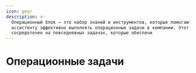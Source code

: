 ```yaml
---
icon: gear
description: >-
  Операционный блок — это набор знаний и инструментов, которые помогают
  ассистенту эффективно выполнять операционные задачи в компании. Этот раздел
  сосредоточен на повседневных задачах, которые обеспечи
---
```


# Операционные задачи

